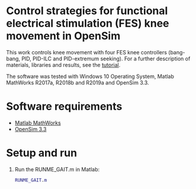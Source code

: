 # Control strategies for functional electrical stimulation (FES) knee movement in OpenSim

This work controls knee movement with four FES knee controllers (bang-bang, PID, PID-ILC and PID-extremum seeking). For a further description of materials, libraries and results, see the [tutorial](https://github.com/anacsousa1/opensim-fes-knee-control/blob/master/Tutorial.pdf).

The software was tested with Windows 10 Operating System, Matlab MathWorks R2017a, R2018b and R2019a and OpenSim 3.3.

# Software requirements

- [Matlab MathWorks](https://www.mathworks.com/)
- [OpenSim 3.3](https://simtk.org/frs/?group_id=91)

# Setup and run

1. Run the RUNME_GAIT.m in Matlab:

    ```matlab
    RUNME_GAIT.m
    ```
